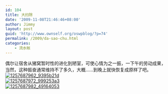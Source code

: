 ```yaml
---
id: 104
title: 大扫除
date: '2009-11-08T21:46:46+08:00'
author: Jimmy
layout: post
guid: 'http://www.ownself.org/oswpblog/?p=74'
permalink: /2009/da-sao-chu.html
categories:
    - 流水帐
---
```


 偶尔让宿舍从猪窝暂时性的进化到陋室，可使心情为之一振，一下午的劳动成果，当然，这种振奋通常维持不了多久，大概……到晚上就快恢复成原样了吧。   
 [![1257687962_9395b21d](http://www.ownself.org/blog/wp-content/uploads/2012/04/1257687962_9395b21d_thumb.jpg "1257687962_9395b21d")](http://www.ownself.org/blog/wp-content/uploads/2012/04/1257687962_9395b21d.jpg)   
 [![1257687972_999253a3](http://www.ownself.org/blog/wp-content/uploads/2012/04/1257687972_999253a3_thumb.jpg "1257687972_999253a3")](http://www.ownself.org/blog/wp-content/uploads/2012/04/1257687972_999253a3.jpg)   
 [![1257687982_49164053](http://www.ownself.org/blog/wp-content/uploads/2012/04/1257687982_49164053_thumb.jpg "1257687982_49164053")](http://www.ownself.org/blog/wp-content/uploads/2012/04/1257687982_49164053.jpg)